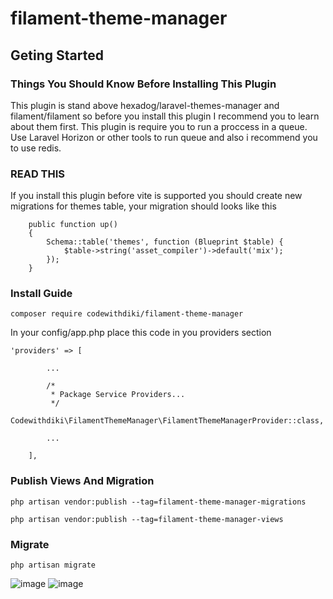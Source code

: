 # filament-theme-manager

## Geting Started

### Things You Should Know Before Installing This Plugin
This plugin is stand above hexadog/laravel-themes-manager and filament/filament so before you install this plugin I recommend you to learn about them first.
This plugin is require you to run a proccess in a queue. Use Laravel Horizon or other tools to run queue and also i recommend you to use redis.

### READ THIS
If you install this plugin before vite is supported you should create new migrations for themes table, your migration should looks like this

```
    public function up()
    {
        Schema::table('themes', function (Blueprint $table) {
            $table->string('asset_compiler')->default('mix');
        });
    }
```

### Install Guide

```
composer require codewithdiki/filament-theme-manager
```
In your config/app.php place this code in you providers section

```
'providers' => [

        ...

        /*
         * Package Service Providers...
         */
        Codewithdiki\FilamentThemeManager\FilamentThemeManagerProvider::class,

        ...

    ],
```

### Publish Views And Migration
```
php artisan vendor:publish --tag=filament-theme-manager-migrations

php artisan vendor:publish --tag=filament-theme-manager-views
```

### Migrate 
```
php artisan migrate
```

![image](https://user-images.githubusercontent.com/62064510/216070237-71ade92c-5e45-4d01-ba87-b7194f39d41b.png)
![image](https://user-images.githubusercontent.com/62064510/216070303-7b2f7d76-6de0-455d-aeed-81d303310d27.png)
